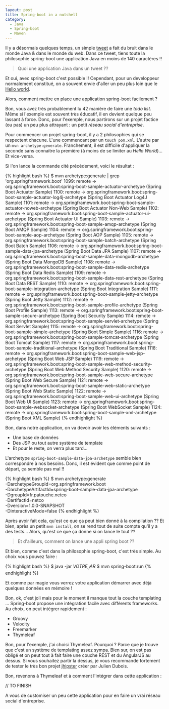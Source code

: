 ```yaml
---
layout: post
title: Spring-boot in a nutshell
category:
  - Java
  - Spring-boot
  - Maven
---
```


Il y a désormais quelques temps, un simple [tweet](https://twitter.com/rob_winch/status/364871658483351552) a fait du bruit dans le monde Java & dans le monde du web. Dans ce tweet, tiens toute la philosophie spring-boot une application Java en moins de 140 caractères !!

> Quoi une application Java dans un tweet ??

Et oui, avec spring-boot c'est possible !! Cependant, pour un developpeur normalement constitué, on a souvent envie d'aller un peu plus loin que le [Hello world](http://www.commitstrip.com/en/2013/09/20/hello-world-ne-suffit-pas/).

Alors, comment mettre en place une application spring-boot facilement ?

Bon, vous avez très probablement lu 42 manière de faire une *todo list*. Même si l'exemple est souvent très éducatif, il en devient quelque peu lassant à force. Donc, pour l'exemple, nous partirons sur un projet factice (ou pas) un peu plus attrayant : un petit *réseau social d'entreprise*.

Pour commencer un projet spring-boot, il y a 2 philosophies qui se respectent chacune. L'une commencant par un `touch pom.xml`. L'autre par un `mvn archetype:generate`. Franchement, il est difficile d'appliquer la seconde sans connaitre la première (à moins de se limiter au *Hello World*)... Et vice-versa.

Si l'on lance la commande cité précédement, voici le résultat :

{% highlight bash %}
$ mvn archetype:generate | grep 'org.springframework.boot'
1099: remote -> org.springframework.boot:spring-boot-sample-actuator-archetype (Spring Boot Actuator Sample)
1100: remote -> org.springframework.boot:spring-boot-sample-actuator-log4j-archetype (Spring Boot Actuator Log4J Sample)
1101: remote -> org.springframework.boot:spring-boot-sample-actuator-noweb-archetype (Spring Boot Actuator Non-Web Sample)
1102: remote -> org.springframework.boot:spring-boot-sample-actuator-ui-archetype (Spring Boot Actuator UI Sample)
1103: remote -> org.springframework.boot:spring-boot-sample-amqp-archetype (Spring Boot AMQP Sample)
1104: remote -> org.springframework.boot:spring-boot-sample-aop-archetype (Spring Boot AOP Sample)
1105: remote -> org.springframework.boot:spring-boot-sample-batch-archetype (Spring Boot Batch Sample)
1106: remote -> org.springframework.boot:spring-boot-sample-data-jpa-archetype (Spring Boot Data JPA Sample)
1107: remote -> org.springframework.boot:spring-boot-sample-data-mongodb-archetype (Spring Boot Data MongoDB Sample)
1108: remote -> org.springframework.boot:spring-boot-sample-data-redis-archetype (Spring Boot Data Redis Sample)
1109: remote -> org.springframework.boot:spring-boot-sample-data-rest-archetype (Spring Boot Data REST Sample)
1110: remote -> org.springframework.boot:spring-boot-sample-integration-archetype (Spring Boot Integration Sample)
1111: remote -> org.springframework.boot:spring-boot-sample-jetty-archetype (Spring Boot Jetty Sample)
1112: remote -> org.springframework.boot:spring-boot-sample-profile-archetype (Spring Boot Profile Sample)
1113: remote -> org.springframework.boot:spring-boot-sample-secure-archetype (Spring Boot Security Sample)
1114: remote -> org.springframework.boot:spring-boot-sample-servlet-archetype (Spring Boot Servlet Sample)
1115: remote -> org.springframework.boot:spring-boot-sample-simple-archetype (Spring Boot Simple Sample)
1116: remote -> org.springframework.boot:spring-boot-sample-tomcat-archetype (Spring Boot Tomcat Sample)
1117: remote -> org.springframework.boot:spring-boot-sample-traditional-archetype (Spring Boot Traditional Sample)
1118: remote -> org.springframework.boot:spring-boot-sample-web-jsp-archetype (Spring Boot Web JSP Sample)
1119: remote -> org.springframework.boot:spring-boot-sample-web-method-security-archetype (Spring Boot Web Method Security Sample)
1120: remote -> org.springframework.boot:spring-boot-sample-web-secure-archetype (Spring Boot Web Secure Sample)
1121: remote -> org.springframework.boot:spring-boot-sample-web-static-archetype (Spring Boot Web Static Sample)
1122: remote -> org.springframework.boot:spring-boot-sample-web-ui-archetype (Spring Boot Web UI Sample)
1123: remote -> org.springframework.boot:spring-boot-sample-websocket-archetype (Spring Boot WebSocket Sample)
1124: remote -> org.springframework.boot:spring-boot-sample-xml-archetype (Spring Boot XML Sample)
{% endhighlight %}

Bon, dans notre application, on va devoir avoir les éléments suivants :

* Une base de données
* Des JSP ou tout autre système de template
* Et pour le reste, on verra plus tard...

L'archetype `spring-boot-sample-data-jpa-archetype` semble bien correspondre à nos besoins. Donc, il est évident que comme point de départ, ça semble pas mal !!

{% highlight bash %}
$ mvn archetype:generate \
    -DarchetypeGroupId=org.springframework.boot \
    -DarchetypeArtifactId=spring-boot-sample-data-jpa-archetype \
    -DgroupId=fr.patouche.netco \
    -DartifactId=netco \
    -Dversion=1.0.0-SNAPSHOT \
    -DinteractiveMode=false
{% endhighlight %}

Après avoir fait cela, qu'est ce que ça peut bien donné à la compilation ?? Et bien, après un petit `mvn install`, on se rend tout de suite compte qu'il y a des tests... Alors, qu'est ce que ça donne si on lance le tout ??

> Et d'ailleurs, comment on lance une appli spring boot ??

Et bien, comme c'est dans la philosophie spring-boot, c'est très simple. Au choix vous pouvez faire :

{% highlight bash %}
$ java -jar $VOTRE_JAR$
$ mvn spring-boot:run
{% endhighlight %}

Et comme par magie vous verrez votre application démarrer avec déjà quelques données en mémoire !

Bon, ok, c'est joli mais pour le moment il manque tout la couche templating ... Spring-boot propose une intégration facile avec différents frameworks. Au choix, on peut intégrer rapidement :

* Groovy
* Velocity
* Freemarker
* Thymeleaf

Bon, pour l'exemple, j'ai choisi Thymeleaf. Pourquoi ? Parce que je trouve que c'est un système de templating assez sympa. Bien sur, on est pas obligé et on peut tout à fait faire une couche REST et du AngularJS au dessus. Si vous souhaitez partir la dessus, je vous recommande fortement de tester le très bon projet [jhipster](https://jhipster.github.io/) créer par Julien Dubois.

Bon, revenons à Thymeleaf et à comment l'intégrer dans cette application :

// TO FINISH

A vous de customiser un peu cette application pour en faire un vrai réseau social d'entreprise.
